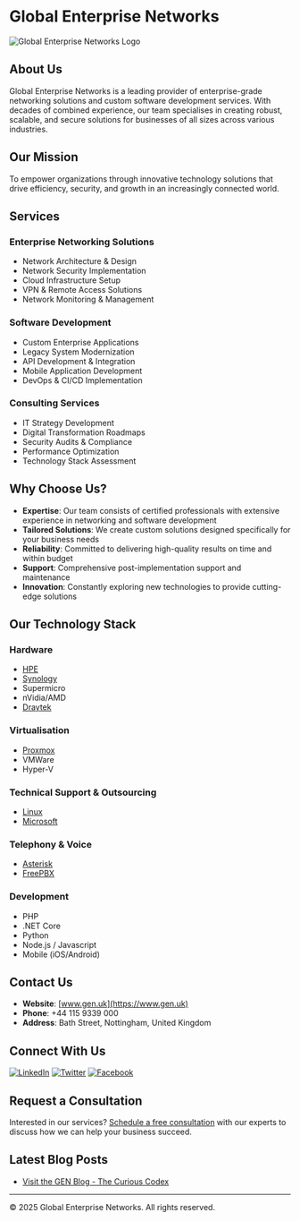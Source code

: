 # Global Enterprise Networks
![Global Enterprise Networks Logo](https://www.genwiki.org/lib/exe/fetch.php/wiki/logo.png)

## About Us

Global Enterprise Networks is a leading provider of enterprise-grade networking solutions and custom software development services. With decades of combined experience, our team specialises in creating robust, scalable, and secure solutions for businesses of all sizes across various industries.

## Our Mission

To empower organizations through innovative technology solutions that drive efficiency, security, and growth in an increasingly connected world.

## Services

### Enterprise Networking Solutions
- Network Architecture & Design
- Network Security Implementation
- Cloud Infrastructure Setup
- VPN & Remote Access Solutions
- Network Monitoring & Management

### Software Development
- Custom Enterprise Applications
- Legacy System Modernization
- API Development & Integration
- Mobile Application Development
- DevOps & CI/CD Implementation

### Consulting Services
- IT Strategy Development
- Digital Transformation Roadmaps
- Security Audits & Compliance
- Performance Optimization
- Technology Stack Assessment

## Why Choose Us?

- **Expertise**: Our team consists of certified professionals with extensive experience in networking and software development
- **Tailored Solutions**: We create custom solutions designed specifically for your business needs
- **Reliability**: Committed to delivering high-quality results on time and within budget
- **Support**: Comprehensive post-implementation support and maintenance
- **Innovation**: Constantly exploring new technologies to provide cutting-edge solutions

## Our Technology Stack

### Hardware
- [HPE](https://www.gen.uk/index.php?page=Support&option=HPE)
- [Synology](https://www.gen.uk/index.php?page=Support&option=Synology)
- Supermicro
- nVidia/AMD
- [Draytek](https://www.gen.uk/index.php?page=Support&option=Draytek)

### Virtualisation
- [Proxmox](https://www.gen.uk/index.php?page=Support&option=Proxmox)
- VMWare
- Hyper-V

### Technical Support & Outsourcing
- [Linux](https://www.gen.uk/index.php?page=Support&option=Linux)
- [Microsoft](https://www.gen.uk/index.php?page=Support&option=Microsoft)

### Telephony & Voice
- [Asterisk](https://www.gen.uk/index.php?page=Support&option=Asterisk)
- [FreePBX](https://www.gen.uk/index.php?page=Support&option=Freepbx)

### Development
- PHP
- .NET Core
- Python
- Node.js / Javascript
- Mobile (iOS/Android)

## Contact Us

- **Website**: [www.gen.uk](https://www.gen.uk)
- **Phone**: +44 115 9339 000
- **Address**: Bath Street, Nottingham, United Kingdom

## Connect With Us

[![LinkedIn](https://img.shields.io/badge/LinkedIn-0077B5?style=for-the-badge&logo=linkedin&logoColor=white)](https://www.linkedin.com/company/gen-partnership)
[![Twitter](https://img.shields.io/badge/Twitter-1DA1F2?style=for-the-badge&logo=twitter&logoColor=white)](https://twitter.com/GEN_NET_UK)
[![Facebook](https://img.shields.io/badge/Facebook-1877F2?style=for-the-badge&logo=facebook&logoColor=white)](https://facebook.com/GlobalEnterpriseNetwork)

## Request a Consultation

Interested in our services? [Schedule a free consultation](https://www.gen.uk/index.php?page=About&option=Contact) with our experts to discuss how we can help your business succeed.

## Latest Blog Posts

- [Visit the GEN Blog - The Curious Codex](https://www.gen.uk/index.php?page=Home&option=Blog)

---

© 2025 Global Enterprise Networks. All rights reserved.
